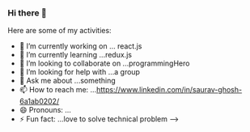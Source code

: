 ### Hi there 👋


Here are some of my activities:

- 🔭 I’m currently working on ... react.js
- 🌱 I’m currently learning ...redux.js
- 👯 I’m looking to collaborate on ...programmingHero
- 🤔 I’m looking for help with ...a group
- 💬 Ask me about ...something
- 📫 How to reach me: ...https://www.linkedin.com/in/saurav-ghosh-6a1ab0202/
- 😄 Pronouns: ...
- ⚡ Fun fact: ...love to solve technical problem
-->
